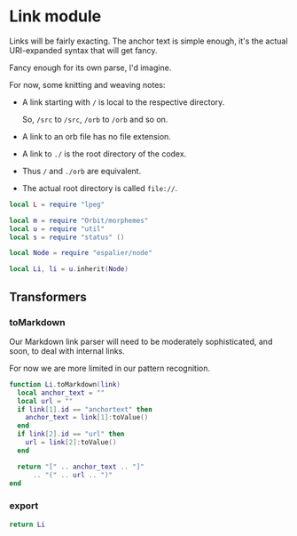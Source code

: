 # Link module

Links will be fairly exacting. The anchor text is simple enough, it's
the actual URI-expanded syntax that will get fancy.


Fancy enough for its own parse, I'd imagine.


For now, some knitting and weaving notes:


  -  A link starting with ``/`` is local to the respective directory.


     So, ``/src`` to ``/src``, ``/orb`` to ``/orb`` and so on.


  -  A link to an orb file has no file extension.


  -  A link to ``./`` is the root directory of the codex.


  -  Thus ``/`` and ``./orb`` are equivalent.


  -  The actual root directory is called ``file://``.



```lua
local L = require "lpeg"

local m = require "Orbit/morphemes"
local u = require "util"
local s = require "status" ()

local Node = require "espalier/node"
```
```lua
local Li, li = u.inherit(Node)
```
## Transformers


### toMarkdown

  Our Markdown link parser will need to be moderately sophisticated,
and soon, to deal with internal links.


For now we are more limited in our pattern recognition.

```lua
function Li.toMarkdown(link)
  local anchor_text = ""
  local url = ""
  if link[1].id == "anchortext" then
    anchor_text = link[1]:toValue()
  end
  if link[2].id == "url" then
    url = link[2]:toValue()
  end

  return "[" .. anchor_text .. "]"
      .. "(" .. url .. ")"
end
```
### export

```lua
return Li
```
